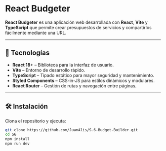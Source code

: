 # React Budgeter

**React Budgeter** es una aplicación web desarrollada con **React**, **Vite** y **TypeScript** que permite crear presupuestos de servicios y compartirlos fácilmente mediante una URL.

---

## 🚀 Tecnologías

- **React 18+** – Biblioteca para la interfaz de usuario.
- **Vite** – Entorno de desarrollo rápido.
- **TypeScript** – Tipado estático para mayor seguridad y mantenimiento.
- **Styled Components** – CSS-in-JS para estilos dinámicos y modulares.
- **React Router** – Gestión de rutas y navegación entre páginas.

---

## 🛠️ Instalación

Clona el repositorio y ejecuta:

```bash
git clone https://github.com/JuanAlis/S.6-Budget-Builder.git
cd S6
npm install
npm run dev


